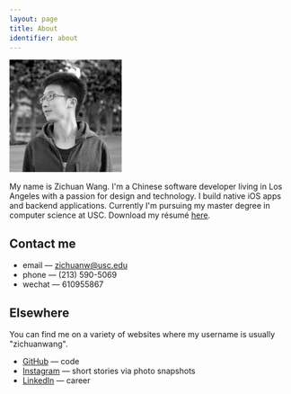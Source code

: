 ```yaml
---
layout: page
title: About
identifier: about
---
```


<div class="avatar">
    <img src="/res/avatar.png" alt="" width="200" height="200">
    <div class="avatar_info">
        <p>My name is Zichuan Wang. I'm a Chinese software developer living in Los Angeles with a passion for design and technology. I build native iOS apps and   backend applications. Currently I'm pursuing my master degree in computer science at USC. Download my résumé <a href="/resume.pdf">here</a>.</p>
    </div>
</div>

## Contact me
- email — zichuanw@usc.edu
- phone — (213) 590-5069
- wechat — 610955867

## Elsewhere

You can find me on a variety of websites where my username is usually "zichuanwang".

- [GitHub](https://github.com/zichuanwang) — code
- [Instagram](http://instagram.com/zichuanwang) — short stories via photo snapshots
- [LinkedIn](http://www.linkedin.com/in/zichuanwang) — career
